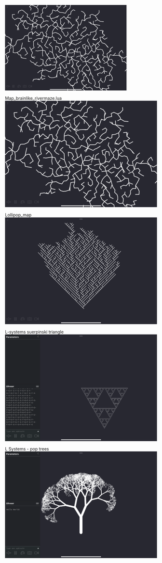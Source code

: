 <img src="Media/948FC64C-C0B1-400F-8788-76D2AD2D771E.png" width="80%" title="hover text">

Map_brainlike_rivermaze.lua
![screenshot](Media/948FC64C-C0B1-400F-8788-76D2AD2D771E.png)

Lollipop_map
![screenshot](Media/7CCDBF34-ECDD-49A6-AF3C-5F28E88C807A.png)

L-systems suerpinski triangle
![screenshot](Media/8A12A0B0-4233-45C4-ACFA-3FB519044987.png)

L Systems - pop trees
![screenshot](Media/03C61089-8062-45A3-B7EB-27ECC9CD9AE5.png)
